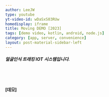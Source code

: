```yaml
---
author: LeeJW
type: youtube
yt-video-id: wDaSxS03RUw
homedisplay: iframe
title: Moving DEMO [2023]
tags: [demo video, kotlin, android, node.js]
category: [app, server, convenience]
layout: post-material-sidebar-left
---
```

##### 얼굴인식 트래킹 IOT 시스템입니다.
<br><br>
#### [데모]

